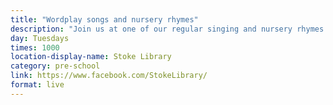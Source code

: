 ```yaml
---
title: "Wordplay songs and nursery rhymes"
description: "Join us at one of our regular singing and nursery rhymes sessions."
day: Tuesdays
times: 1000
location-display-name: Stoke Library
category: pre-school
link: https://www.facebook.com/StokeLibrary/
format: live
---
```


